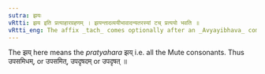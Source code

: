 ```yaml
---
sutra: झयः
vRtti: झय इति प्रत्याहारग्रहणम् । झयन्तादव्ययीभावादन्यतरस्यां टच् प्रत्ययो भवति ॥
vRtti_eng: The affix _tach_ comes optionally after an _Avyayibhava_ compound ending in a letter of _jhay_ class (a mute letter).
---
```

The झय् here means the _pratyahara_ झय् i.e. all the Mute consonants. Thus उपसमिधम्, or उपसमित्, उपदृषदम् or उपदृषत् ॥
